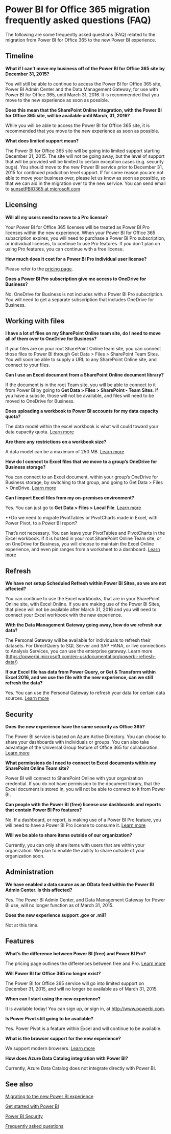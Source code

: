 <properties
pageTitle="Migration FAQ"
description="Power BI for Office 365 migration frequently asked questions (FAQ). "
services="powerbi"
documentationCenter=""
authors="guyinacube"
manager="mblythe"
editor=""/>

<tags
ms.service="powerbi"
ms.devlang="NA"
ms.topic="article"
ms.tgt_pltfrm="na"
ms.workload="powerbi"
ms.date="12/28/2015"
ms.author="asaxton"/>
# Power BI for Office 365 migration frequently asked questions (FAQ)

The following are some frequently asked questions (FAQ) related to the migration from Power BI for Office 365 to the new Power BI experience. 

## Timeline

**What if I can’t move my business off of the Power BI for Office 365 site by December 31, 2015?**

You will still be able to continue to access the Power BI for Office 365 site, Power BI Admin Center and the Data Management Gateway, for use with Power BI for Office 365, until March 31, 2016. It is recommended that you move to the new experience as soon as possible.

**Does this mean that the SharePoint Online integration, with the Power BI for Office 365 site, will be available until March, 31, 2016?**

While you will be able to access the Power BI for Office 365 site, it is recommended that you move to the new experience as soon as possible.

**What does limited support mean?**

The Power BI for Office 365 site will be going into limited support starting December 31, 2015. The site will not be going away, but the level of support that will be provided will be limited to certain exception cases (e.g. security bugs).  You should move to the new Power BI service prior to December 31, 2015 for continued production level support. If for some reason you are not able to move your business over, please let us know as soon as possible, so that we can aid in the migration over to the new service. You can send email to [sunsetPBIO365 at microsoft.com](mailto:sunsetPBIO365@microsoft.com)

## Licensing

**Will all my users need to move to a Pro license?**

Your Power BI for Office 365 licenses will be treated as Power BI Pro licenses within the new experience. When your Power BI for Office 365 subscription expires, you will need to purchase a Power BI Pro subscription, or individual licenses, to continue to use Pro features. If you don’t plan on using Pro features, you can continue with a free license.

**How much does it cost for a Power BI Pro individual user license?**

Please refer to the [pricing page](https://powerbi.microsoft.com/pricing).

**Does a Power BI Pro subscription give me access to OneDrive for Business?**

No. OneDrive for Business is not includes with a Power BI Pro subscription. You will need to get a separate subscription that includes OneDrive for Business.

## Working with files

**I have a lot of files on my SharePoint Online team site, do I need to move all of them over to OneDrive for Business?**

If your files are on your root SharePoint Online team site, you can connect those files to Power BI through Get Data > Files > SharePoint Team Sites. You will soon be able to supply a URL to any SharePoint Online site, and connect to your files.

**Can I use an Excel document from a SharePoint Online document library?**

If the document is in the root Team site, you will be able to connect to it from Power BI by going to **Get Data > Files > SharePoint - Team Sites**. If you have a subsite, those will not be available, and files will need to be moved to OneDrive for Business.

**Does uploading a workbook to Power BI accounts for my data capacity quota?**

The data model within the excel workbook is what will could toward your data capacity quota. [Learn more](powerbi-reduce-the-size-of-an-excel-workbook.md) 

**Are there any restrictions on a workbook size?**

A data model can be a maximum of 250 MB. [Learn more](powerbi-reduce-the-size-of-an-excel-workbook.md) 

**How do I connect to Excel files that we move to a group’s OneDrive for Business storage?**

You can connect to an Excel document, within your group’s OneDrive for Business storage, by switching to that group, and going to Get Data > Files > OneDrive. [Learn more](powerbi-service-connect-to-files-on-your-groups-onedrive-for-business.md) 

**Can I import Excel files from my on-premises environment?**

Yes. You can just go to **Get Data > Files > Local File**. [Learn more](powerbi-service-get-data-from-files.md) 

**Do we need to migrate PivotTables or PivotCharts made in Excel, with Power Pivot, to a Power BI report?

That’s not necessary. You can leave your PivotTables and PivotCharts in the Excel workbook. If it is hosted in your root SharePoint Online Team site, or on OneDrive for Business, you will choose to maintain the Excel Online experience, and even pin ranges from a worksheet to a dashboard. [Learn more](powerbi-service-pin-a-tile-to-a-dashboard-from-excel.md) 

## Refresh

**We have not setup Scheduled Refresh within Power BI Sites, so we are not affected?**

You can continue to use the Excel workbooks, that are in your SharePoint Online site, with Excel Online. If you are making use of the Power BI Sites, that piece will not be available after March 31, 2016 and you will need to connect your Excel workbook with the new experience.

**With the Data Management Gateway going away, how do we refresh our data?**

The Personal Gateway will be available for individuals to refresh their datasets. For DirectQuery to SQL Server and SAP HANA, or live connections to Analysis Services, you can use the enterprise gateway. Learn more (https://powerbi.microsoft.com/en-us/documentation/powerbi-refresh-data/) 

**If our Excel file has data from Power Query, or Get & Transform within Excel 2016, and we use the file with the new experience, can we still refresh the data?**

Yes. You can use the Personal Gateway to refresh your data for certain data sources. [Learn more](powerbi-refresh-data.md)

## Security

**Does the new experience have the same security as Office 365?**

The Power BI service is based on Azure Active Directory. You can choose to share your dashboards with individuals or groups. You can also take advantage of the Universal Group feature of Office 365 for collaboration. [Learn more](powerbi-admin-power-bi-security.md) 

**What permissions do I need to connect to Excel documents within my SharePoint Online Team site?**

Power BI will connect to SharePoint Online with your organization credential. If you do not have permission to the document library, that the Excel document is stored in, you will not be able to connect to it from Power BI.

**Can people with the Power BI (free) license use dashboards and reports that contain Power BI Pro features?**

No. If a dashboard, or report, is making use of a Power BI Pro feature, you will need to have a Power BI Pro license to consume it. [Learn more](powerbi-power-bi-pro-content-what-is-it.md) 

**Will we be able to share items outside of our organization?**

Currently, you can only share items with users that are within your organization. We plan to enable the ability to share outside of your organization soon.

## Administration

**We have enabled a data source as an OData feed within the Power BI Admin Center. Is this affected?**

Yes. The Power BI Admin Center, and Data Management Gateway for Power BI use, will no longer function as of March 31, 2015.  

**Does the new experience support .gov or .mil?**

Not at this time.

## Features

**What’s the difference between Power BI (free) and Power BI Pro?**

The pricing page outlines the differences between free and Pro. [Learn more](https://powerbi.microsoft.com/pricing) 

**Will Power BI for Office 365 no longer exist?** 

The Power BI for Office 365 service will go into limited support on December 31, 2015, and will no longer be available as of March 31, 2015.

**When can I start using the new experience?**

It is available today! You can sign up, or sign in, at http://www.powerbi.com. 

**Is Power Pivot still going to be available?**

Yes. Power Pivot is a feature within Excel and will continue to be available.

**What is the browser support for the new experience?**

We support modern browsers. [Learn more](powerbi-service-browser-support.md) 

**How does Azure Data Catalog integration with Power BI?**

Currently, Azure Data Catalog does not integrate directly with Power BI.

## See also

[Migrating to the new Power BI experience](powerbi-admin-migrating-to-the-new-power-bi-experience.md)

[Get started with Power BI](powerbi-service-get-started.md)

[Power BI Security](powerbi-admin-power-bi-security.md)

[Frequently asked questions](powerbi-frequently-asked-questions.md)